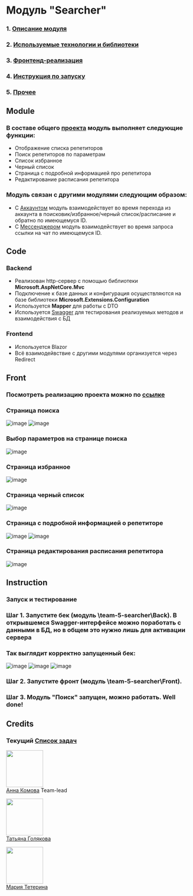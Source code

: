 # Модуль "Searcher"

### 1. [Описание модуля](#module)
### 2. [Используемые технологии и библиотеки](#code)
### 3. [Фронтенд-реализация](#front)
### 4. [Инструкция по запуску](#instruction)
### 5. [Прочее](#credits)
## Module
### В составе общего [проекта](https://github.com/team-5-tutor-project) модуль выполняет следующие функции:

- Отображение списка репетиторов
- Поиск репетиторов по параметрам
- Список избранное
- Черный список
- Страница с подробной информацией про репетитора
- Редактирование расписания репетитора 

### Модуль связан с другими модулями следующим образом:
- С [Аккаунтом](https://github.com/team-5-tutor-project/team-5-account) модуль взаимодействует во время перехода из аккаунта в поисковик/избранное/черный список/расписание и обратно по имеющемуся ID.
- С [Мессенджером](https://github.com/team-5-tutor-project/team-5-messenger) модуль взаимодействует во время запроса ссылки на чат по имеющемуся ID.

###

## Code

### Backend

- Реализован http-сервер с помощью библиотеки **Microsoft.AspNetCore.Mvc**
- Подключение к базе данных и конфигурация осуществляются на базе библиотеки **Microsoft.Extensions.Configuration**
- Используется **Mapper** для работы с DTO
- Используется [Swagger](http://localhost:6001/swagger/index.html) для тестирования реализуемых методов и взаимодействия с БД

### Frontend

- Используется Blazor
- Всё взаимодейвствие с другими модулями организуется через Redirect

## Front

### Посмотреть реализацию проекта можно по [ссылке](https://tutor-project-account.herokuapp.com)

### Страница поиска
![image](https://user-images.githubusercontent.com/79813229/175834647-e8e76ca4-9eb7-486f-806b-c99b3f5e5e80.png)
![image](https://user-images.githubusercontent.com/79813229/175834661-4d227a65-860e-4eb9-b5cb-ef27cd6dc86a.png)

### Выбор параметров на странице поиска
![image](https://user-images.githubusercontent.com/79813229/175834672-e791c63f-3bff-4b34-964c-639867d489bc.png)

### Страница избранное
![image](https://user-images.githubusercontent.com/79813229/175834782-2e441dc2-e1d0-424d-8b85-26710e957f86.png)

### Страница черный список
![image](https://user-images.githubusercontent.com/79813229/175834798-10ef63cc-f44c-486c-8435-ad2bae301ca3.png)

### Страница с подробной информацией о репетиторе 
![image](https://user-images.githubusercontent.com/79813229/175834719-e181171b-b56e-4d48-a869-c47ef17d48af.png)
![image](https://user-images.githubusercontent.com/79813229/175834741-d5ec98ec-816e-440a-ba2c-76ea89dfac3e.png)

### Страница редактирования расписания репетитора
![image](https://user-images.githubusercontent.com/79813229/175834983-b24b8173-c546-448b-ab00-dbbe0e847819.png)

## Instruction

### Запуск и тестирование

### Шаг 1. Запустите бек (модуль \team-5-searcher\Back). В открывшемся Swagger-интерфейсе можно поработать с данными в БД, но в общем это нужно лишь для активации сервера

### Так выглядит корректно запущенный бек:
![image](https://user-images.githubusercontent.com/79813229/175835150-7293ab22-d21f-4c57-94ed-4dd32ecde3a6.png)
![image](https://user-images.githubusercontent.com/79813229/175835162-c3b7b05e-dea3-4ea8-9a91-f8b12216fb8a.png)
![image](https://user-images.githubusercontent.com/79813229/175835170-f701377d-ea7a-4f3d-b20f-507dc40c0ec5.png)

### Шаг 2. Запустите фронт (модуль \team-5-searcher\Front).

### Шаг 3. Модуль "Поиск" запущен, можно работать. Well done!

## Credits

### Текущий [Список задач](https://github.com/team-5-tutor-project/team-5-searcher/issues)

[<img src="https://avatars.githubusercontent.com/u/79156521?v=4" width="100px;"/> <br>
Анна Комова](https://github.com/Anny-waay) Team-lead

[<img src="https://avatars.githubusercontent.com/u/79813229?v=4" width="100px;"/> <br>
Татьяна Голякова](https://github.com/tatia2501)

[<img src="https://avatars.githubusercontent.com/u/79722210?v=4" width="100px;"/> <br>
Мария Тетерина](https://github.com/MairianeT)
